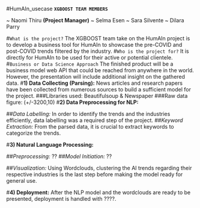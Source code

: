  #HumAIn_usecase
**`XGBOOST TEAM MEMBERS`**


~ Naomi Thiru **(Project Manager)**
~ Selma Esen
~ Sara Silvente
~ Dilara Parry

#``What is the project?``
The XGBOOST team take on the HumAIn project is to develop a business tool for HumAIn to showcase the pre-COVID and post-COVID trends filtered by the industry. 
#``Who is the project for?``
It is directly for HumAIn to be used for their active or potential clientele.
#``Business or Data Science Approach``
The finished product will be a business model web API that could be reached from anywhere in the world.
However, the presentation will include additional insight on the gathered data.
#**1) Data Collecting (Parsing):**
News articles and research papers have been collected from numerous sources to build a sufficient model for the project.
###Libraries used: Beautifulsoup & Newspaper
###Raw data figure: (+/-3200,10)
#**2) Data Preprocessing for NLP:**

##*Data Labelling:*
In order to identify the trends and the industries efficiently, data labelling was a required step of the project. 
##*Keyword Extraction:*
From the parsed data, it is crucial to extract keywords to categorize the trends.

#**3) Natural Language Processing:**

##*Preprocessing:*
??
##*Model Initiation:*
??

##*Visualization:*
Using Wordclouds, clustering the AI trends regarding their respective industries is the last step before making the model ready for general use.

#**4) Deployment:**
After the NLP model and the wordclouds are ready to be presented, deployment is handled with ????. 

